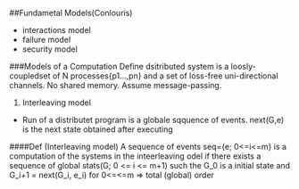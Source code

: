 ##Fundametal Models(Conlouris)
* interactions model
* failure model
* security model

###Models of a Computation
Define dsitributed system is a loosly-coupledset of N processes{p1...,pn} and a
set of loss-free uni-directional channels. No shared memory. Assume
message-passing.

1. Interleaving model
  - Run of a distributet program is a globale sqquence of events. next(G,e) is
    the next state obtained after executing


####Def (Interleaving model) A sequence of events seq={e; 0<=i<=m}
is a computation of the systems in the inteerleaving odel if there exists a
sequence of global stats(G; 0 <= i <= m+1) such the G_0 is a initial state and
G_i+1 = next(G_i, e_i) for 0<=<=m
=> total (global) order

